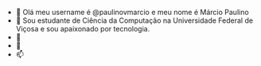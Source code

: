 - 👋 Olá meu username é @paulinovmarcio e meu nome é Márcio Paulino
- 👀 Sou estudante de Ciência da Computação na Universidade Federal de Viçosa e sou apaixonado por tecnologia. 
- 🌱 
- 💞️ 
- 📫

<!---
paulinovmarcio/paulinovmarcio is a ✨ special ✨ repository because its `README.md` (this file) appears on your GitHub profile.
You can click the Preview link to take a look at your changes.
--->
